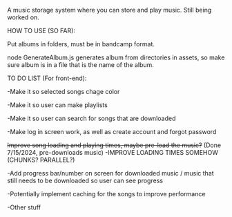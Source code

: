 A music storage system where you can store and play music. Still being worked on.

HOW TO USE (SO FAR):

Put albums in folders, must be in bandcamp format.

node GenerateAlbum.js generates album from directories in assets, so make sure album is in a file that is the name of the album.


TO DO LIST (For front-end):

-Make it so selected songs chage color

-Make it so user can make playlists

-Make it so user can search for songs that are downloaded

-Make log in screen work, as well as create account and forgot password

~~Improve song loading and playing times, maybe pre-load the music?~~ (Done 7/15/2024, pre-downloads music) 
    -IMPROVE LOADING TIMES SOMEHOW (CHUNKS? PARALLEL?)

-Add progress bar/number on screen for downloaded music / music that still needs to be downloaded so user can see progress

-Potentially implement caching for the songs to improve performance

-Other stuff
